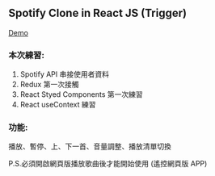 <h2>Spotify Clone in React JS (Trigger)</h2>

[Demo](https://woowooyong.github.io/React-P8-Spotify-Clone/)

<h3>本次練習:</h3>

1. Spotify API 串接使用者資料
2. Redux 第一次接觸
3. React Styed Components 第一次練習
4. React useContext 練習

<h3>功能:</h3>

播放、暫停、上、下一首、音量調整、播放清單切換

P.S.必須開啟網頁版播放歌曲後才能開始使用 (遙控網頁版 APP)
